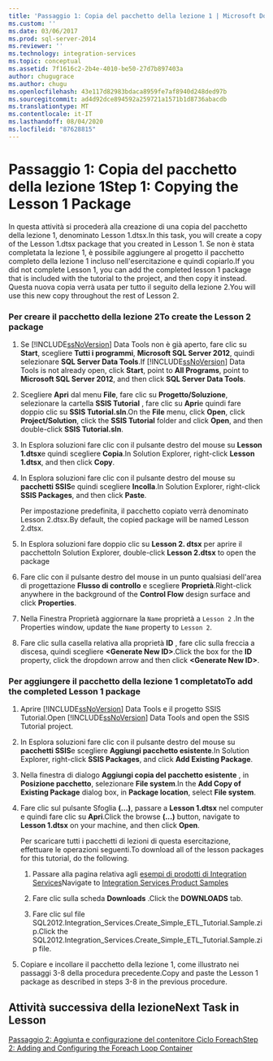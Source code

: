 ```yaml
---
title: 'Passaggio 1: Copia del pacchetto della lezione 1 | Microsoft Docs'
ms.custom: ''
ms.date: 03/06/2017
ms.prod: sql-server-2014
ms.reviewer: ''
ms.technology: integration-services
ms.topic: conceptual
ms.assetid: 7f1616c2-2b4e-4010-be50-27d7b897403a
author: chugugrace
ms.author: chugu
ms.openlocfilehash: 43e117d82983bdaca8959fe7af8940d248ded97b
ms.sourcegitcommit: ad4d92dce894592a259721a1571b1d8736abacdb
ms.translationtype: MT
ms.contentlocale: it-IT
ms.lasthandoff: 08/04/2020
ms.locfileid: "87628815"
---
```

# <a name="step-1-copying-the-lesson-1-package"></a><span data-ttu-id="49df6-102">Passaggio 1: Copia del pacchetto della lezione 1</span><span class="sxs-lookup"><span data-stu-id="49df6-102">Step 1: Copying the Lesson 1 Package</span></span>
  <span data-ttu-id="49df6-103">In questa attività si procederà alla creazione di una copia del pacchetto della lezione 1, denominato Lesson 1.dtsx.</span><span class="sxs-lookup"><span data-stu-id="49df6-103">In this task, you will create a copy of the Lesson 1.dtsx package that you created in Lesson 1.</span></span> <span data-ttu-id="49df6-104">Se non è stata completata la lezione 1, è possibile aggiungere al progetto il pacchetto completo della lezione 1 incluso nell'esercitazione e quindi copiarlo.</span><span class="sxs-lookup"><span data-stu-id="49df6-104">If you did not complete Lesson 1, you can add the completed lesson 1 package that is included with the tutorial to the project, and then copy it instead.</span></span> <span data-ttu-id="49df6-105">Questa nuova copia verrà usata per tutto il seguito della lezione 2.</span><span class="sxs-lookup"><span data-stu-id="49df6-105">You will use this new copy throughout the rest of Lesson 2.</span></span>  
  
### <a name="to-create-the-lesson-2-package"></a><span data-ttu-id="49df6-106">Per creare il pacchetto della lezione 2</span><span class="sxs-lookup"><span data-stu-id="49df6-106">To create the Lesson 2 package</span></span>  
  
1.  <span data-ttu-id="49df6-107">Se [!INCLUDE[ssNoVersion](../includes/ssnoversion-md.md)] Data Tools non è già aperto, fare clic su **Start**, scegliere **Tutti i programmi**, **Microsoft SQL Server 2012**, quindi selezionare **SQL Server Data Tools**.</span><span class="sxs-lookup"><span data-stu-id="49df6-107">If [!INCLUDE[ssNoVersion](../includes/ssnoversion-md.md)] Data Tools is not already open, click **Start**, point to **All Programs**, point to **Microsoft SQL Server 2012**, and then click **SQL Server Data Tools**.</span></span>  
  
2.  <span data-ttu-id="49df6-108">Scegliere **Apri** dal menu **File**, fare clic su **Progetto/Soluzione**, selezionare la cartella **SSIS Tutorial** , fare clic su **Apri**e quindi fare doppio clic su **SSIS Tutorial.sln**.</span><span class="sxs-lookup"><span data-stu-id="49df6-108">On the **File** menu, click **Open**, click **Project/Solution**, click the **SSIS Tutorial** folder and click **Open**, and then double-click **SSIS Tutorial.sln**.</span></span>  
  
3.  <span data-ttu-id="49df6-109">In Esplora soluzioni fare clic con il pulsante destro del mouse su **Lesson 1.dtsx**e quindi scegliere **Copia**.</span><span class="sxs-lookup"><span data-stu-id="49df6-109">In Solution Explorer, right-click **Lesson 1.dtsx**, and then click **Copy**.</span></span>  
  
4.  <span data-ttu-id="49df6-110">In Esplora soluzioni fare clic con il pulsante destro del mouse su **pacchetti SSIS**e quindi scegliere **Incolla**.</span><span class="sxs-lookup"><span data-stu-id="49df6-110">In Solution Explorer, right-click **SSIS Packages**, and then click **Paste**.</span></span>  
  
     <span data-ttu-id="49df6-111">Per impostazione predefinita, il pacchetto copiato verrà denominato Lesson 2.dtsx.</span><span class="sxs-lookup"><span data-stu-id="49df6-111">By default, the copied package will be named Lesson 2.dtsx.</span></span>  
  
5.  <span data-ttu-id="49df6-112">In Esplora soluzioni fare doppio clic su **Lesson 2. dtsx** per aprire il pacchetto</span><span class="sxs-lookup"><span data-stu-id="49df6-112">In Solution Explorer, double-click **Lesson 2.dtsx** to open the package</span></span>  
  
6.  <span data-ttu-id="49df6-113">Fare clic con il pulsante destro del mouse in un punto qualsiasi dell'area di progettazione **Flusso di controllo** e scegliere **Proprietà**.</span><span class="sxs-lookup"><span data-stu-id="49df6-113">Right-click anywhere in the background of the **Control Flow** design surface and click **Properties**.</span></span>  
  
7.  <span data-ttu-id="49df6-114">Nella Finestra Proprietà aggiornare la `Name` proprietà a `Lesson 2` .</span><span class="sxs-lookup"><span data-stu-id="49df6-114">In the Properties window, update the `Name` property to `Lesson 2`.</span></span>  
  
8.  <span data-ttu-id="49df6-115">Fare clic sulla casella relativa alla proprietà **ID** , fare clic sulla freccia a discesa, quindi scegliere **\<Generate New ID>**.</span><span class="sxs-lookup"><span data-stu-id="49df6-115">Click the box for the **ID** property, click the dropdown arrow and then click **\<Generate New ID>**.</span></span>  
  
### <a name="to-add-the-completed-lesson-1-package"></a><span data-ttu-id="49df6-116">Per aggiungere il pacchetto della lezione 1 completato</span><span class="sxs-lookup"><span data-stu-id="49df6-116">To add the completed Lesson 1 package</span></span>  
  
1.  <span data-ttu-id="49df6-117">Aprire [!INCLUDE[ssNoVersion](../includes/ssnoversion-md.md)] Data Tools e il progetto SSIS Tutorial.</span><span class="sxs-lookup"><span data-stu-id="49df6-117">Open [!INCLUDE[ssNoVersion](../includes/ssnoversion-md.md)] Data Tools and open the SSIS Tutorial project.</span></span>  
  
2.  <span data-ttu-id="49df6-118">In Esplora soluzioni fare clic con il pulsante destro del mouse su **pacchetti SSIS**e scegliere **Aggiungi pacchetto esistente**.</span><span class="sxs-lookup"><span data-stu-id="49df6-118">In Solution Explorer, right-click **SSIS Packages**, and click **Add Existing Package**.</span></span>  
  
3.  <span data-ttu-id="49df6-119">Nella finestra di dialogo **Aggiungi copia del pacchetto esistente** , in **Posizione pacchetto**, selezionare **File system**.</span><span class="sxs-lookup"><span data-stu-id="49df6-119">In the **Add Copy of Existing Package** dialog box, in **Package location**, select **File system**.</span></span>  
  
4.  <span data-ttu-id="49df6-120">Fare clic sul pulsante Sfoglia **(...)**, passare a **Lesson 1.dtsx** nel computer e quindi fare clic su **Apri**.</span><span class="sxs-lookup"><span data-stu-id="49df6-120">Click the browse **(...)** button, navigate to **Lesson 1.dtsx** on your machine, and then click **Open**.</span></span>  
  
     <span data-ttu-id="49df6-121">Per scaricare tutti i pacchetti di lezioni di questa esercitazione, effettuare le operazioni seguenti.</span><span class="sxs-lookup"><span data-stu-id="49df6-121">To download all of the lesson packages for this tutorial, do the following.</span></span>  
  
    1.  <span data-ttu-id="49df6-122">Passare alla pagina relativa agli [esempi di prodotti di Integration Services](https://go.microsoft.com/fwlink/?LinkId=275027)</span><span class="sxs-lookup"><span data-stu-id="49df6-122">Navigate to [Integration Services Product Samples](https://go.microsoft.com/fwlink/?LinkId=275027)</span></span>  
  
    2.  <span data-ttu-id="49df6-123">Fare clic sulla scheda **Downloads** .</span><span class="sxs-lookup"><span data-stu-id="49df6-123">Click the **DOWNLOADS** tab.</span></span>  
  
    3.  <span data-ttu-id="49df6-124">Fare clic sul file SQL2012.Integration_Services.Create_Simple_ETL_Tutorial.Sample.zip.</span><span class="sxs-lookup"><span data-stu-id="49df6-124">Click the SQL2012.Integration_Services.Create_Simple_ETL_Tutorial.Sample.zip file.</span></span>  
  
5.  <span data-ttu-id="49df6-125">Copiare e incollare il pacchetto della lezione 1, come illustrato nei passaggi 3-8 della procedura precedente.</span><span class="sxs-lookup"><span data-stu-id="49df6-125">Copy and paste the Lesson 1 package as described in steps 3-8 in the previous procedure.</span></span>  
  
## <a name="next-task-in-lesson"></a><span data-ttu-id="49df6-126">Attività successiva della lezione</span><span class="sxs-lookup"><span data-stu-id="49df6-126">Next Task in Lesson</span></span>  
 [<span data-ttu-id="49df6-127">Passaggio 2: Aggiunta e configurazione del contenitore Ciclo Foreach</span><span class="sxs-lookup"><span data-stu-id="49df6-127">Step 2: Adding and Configuring the Foreach Loop Container</span></span>](lesson-2-2-adding-and-configuring-the-foreach-loop-container.md)  
  
  
